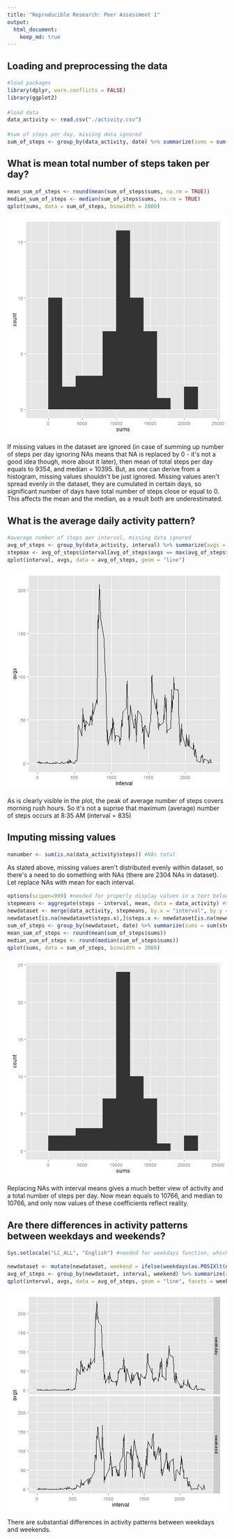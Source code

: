 ```yaml
---
title: "Reproducible Research: Peer Assessment 1"
output: 
  html_document:
    keep_md: true
---
```


## Loading and preprocessing the data


```r
#load packages
library(dplyr, warn.conflicts = FALSE) 
library(ggplot2)

#load data
data_activity <- read.csv("./activity.csv")

#sum of steps per day, missing data ignored
sum_of_steps <- group_by(data_activity, date) %>% summarize(sums = sum(steps, na.rm = TRUE))
```

## What is mean total number of steps taken per day?

```r
mean_sum_of_steps <- round(mean(sum_of_steps$sums, na.rm = TRUE))
median_sum_of_steps <- median(sum_of_steps$sums, na.rm = TRUE)
qplot(sums, data = sum_of_steps, binwidth = 2000)
```

![plot of chunk unnamed-chunk-2](figure/unnamed-chunk-2-1.png) 

If missing values in the dataset are ignored (in case of summing up number of steps per day ignoring NAs means that NA is replaced by 0 - it's not a good idea though, more about it later), then mean of total steps per day equals to 9354, and median = 10395. But, as one can derive from a histogram, missing values shouldn't be just ignored. Missing values aren't spread evenly in the dataset, they are cumulated in certain days, so significant number of days have total number of steps close or equal to 0. This affects the mean and the median, as a result both are underestimated.


## What is the average daily activity pattern?


```r
#average number of steps per interval, missing data ignored
avg_of_steps <- group_by(data_activity, interval) %>% summarize(avgs = mean(steps, na.rm = TRUE))
stepmax <- avg_of_steps$interval[avg_of_steps$avgs == max(avg_of_steps$avgs)]
qplot(interval, avgs, data = avg_of_steps, geom = "line")
```

![plot of chunk unnamed-chunk-3](figure/unnamed-chunk-3-1.png) 

As is clearly visible in the plot, the peak of average number of steps covers morning rush hours. So it's not a suprise that maximum (average) number of steps occurs at 8:35 AM (interval = 835)

## Imputing missing values

```r
nanumber <- sum(is.na(data_activity$steps)) #NAs total
```

As stated above, missing values aren't distributed evenly within dataset, so there's a need to do something with NAs (there are 2304 NAs in dataset). Let replace NAs with mean for each interval.  


```r
options(scipen=999) #needed for properly display values in a text below
stepmeans <- aggregate(steps ~ interval, mean, data = data_activity) #mean values for each interval
newdataset <- merge(data_activity, stepmeans, by.x = "interval", by.y = "interval", all = TRUE) #add a column with means for each interval to main dataset
newdataset[is.na(newdataset$steps.x),]$steps.x <- newdataset[is.na(newdataset$steps.x),]$steps.y #replace NAs with means
sum_of_steps <- group_by(newdataset, date) %>% summarize(sums = sum(steps.x)) #sum of steps per day
mean_sum_of_steps <- round(mean(sum_of_steps$sums))
median_sum_of_steps <- round(median(sum_of_steps$sums))
qplot(sums, data = sum_of_steps, binwidth = 2000)
```

![plot of chunk unnamed-chunk-5](figure/unnamed-chunk-5-1.png) 

Replacing NAs with interval means gives a much better view of activity and a total number of steps per day. Now mean equals to 10766, and median to 10766, and only now values of these coefficients reflect reality. 

## Are there differences in activity patterns between weekdays and weekends?


```r
Sys.setlocale("LC_ALL", "English") #needed for weekdays function, which returns a character vector of names in the locale in use
```

```r
newdataset <- mutate(newdataset, weekend = ifelse(weekdays(as.POSIXlt(newdataset$date), abbreviate = TRUE) %in% c("Sat", "Sun"), "weekend", "weekday")) #a new factor variable added to the dataset
avg_of_steps <- group_by(newdataset, interval, weekend) %>% summarize(avgs = mean(steps.x))
qplot(interval, avgs, data = avg_of_steps, geom = "line", facets = weekend ~ .)
```

![plot of chunk unnamed-chunk-7](figure/unnamed-chunk-7-1.png) 

There are substantial differences in activity patterns between weekdays and weekends.
